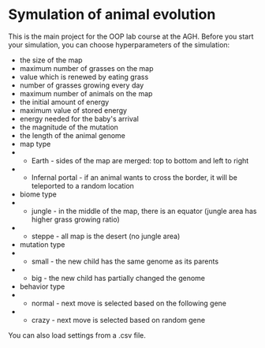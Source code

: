 # Symulation of animal evolution
 
This is the main project for the OOP lab course at the AGH. Before you start your simulation, you can choose hyperparameters of the simulation:
- the size of the map
- maximum number of grasses on the map
- value which is renewed by eating grass
- number of grasses growing every day
- maximum number of animals on the map
- the initial amount of energy
- maximum value of stored energy
- energy needed for the baby's arrival
- the magnitude of the mutation
- the length of the animal genome
- map type
- - Earth - sides of the map are merged: top to bottom and left to right
- - Infernal portal - if an animal wants to cross the border, it will be teleported to a random location
- biome type
- - jungle - in the middle of the map, there is an equator (jungle area has higher grass growing ratio)
- - steppe - all map is the desert (no jungle area)
- mutation type
- - small - the new child has the same genome as its parents
- - big - the new child has partially changed the genome
- behavior type
- - normal - next move is selected based on the following gene
- - crazy - next move is selected based on random gene

You can also load settings from a .csv file.
